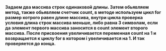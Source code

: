 **Задаем два массива строк одинаковой длины. Затем обьявляем метод, также обьявляем счетчик count, в методе используем цикл for размер котрого равен длине массива, внутри цикла проверка условия длина строк массива меньше, либо равна 3 символам, если да элемент первого массива заносится в count элемент второго массива.  После присвоения увеличивается переменная count на 1 и возвращается к циклу for в котором i увеличивается на 1. И так проверяется до конца.**